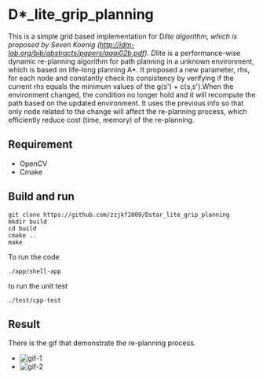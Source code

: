 #  D*_lite_grip_planning
This is a simple grid based implementation for D*lite algorithm, which is proposed by Seven Koenig (http://idm-lab.org/bib/abstracts/papers/aaai02b.pdf).
D*lite is a performance-wise dynamic re-planning algorithm for path planning in a unknown environment, which is based on life-long planning A*. It proposed a new parameter, rhs, for each node and constantly check its consistency by verifying if the current rhs equals the minimum values of the g(s') + c(s,s').When the environment changed, the condition no longer hold and it will recompute the path based on the updated environment. It uses the previous info so that only node related to the change will affect the re-planning process, which efficiently reduce cost (time, memory) of the re-planning.  

## Requirement
- OpenCV
- Cmake

## Build and run
```
git clone https://github.com/zzjkf2009/Dstar_lite_grip_planning
mkdir build
cd build
cmake ..
make
```
To run the code
```
./app/shell-app
```
to run the unit test
```
./test/cpp-test
```

## Result
There is the gif that demonstrate the re-planning process.
- ![gif-1](https://github.com/zzjkf2009/Dstar_lite_grip_planning/blob/master/result/1.gif)
- ![gif-2](https://github.com/zzjkf2009/Dstar_lite_grip_planning/blob/master/result/2.gif)
